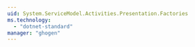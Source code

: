 ```yaml
---
uid: System.ServiceModel.Activities.Presentation.Factories
ms.technology: 
  - "dotnet-standard"
manager: "ghogen"
---
```

